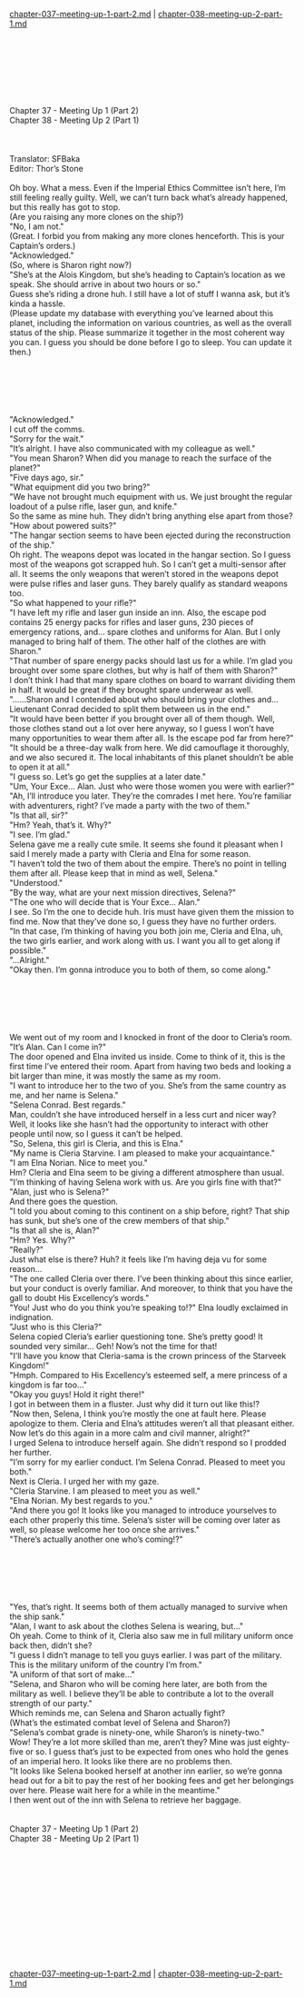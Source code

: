 [chapter-037-meeting-up-1-part-2.md](./chapter-037-meeting-up-1-part-2.md) | [chapter-038-meeting-up-2-part-1.md](./chapter-038-meeting-up-2-part-1.md) <br/>
<br/>
<br/>
<br/>
<br/>
<br/>
<br/>
<br/>
<br/>
Chapter 37 - Meeting Up 1 (Part 2)<br/>
Chapter 38 - Meeting Up 2 (Part 1)<br/>
<br/>
 <br/>
<br/>
 Translator: SFBaka <br/>
 Editor: Thor’s Stone <br/>
<br/>
Oh boy. What a mess. Even if the Imperial Ethics Committee isn’t here, I’m still feeling really guilty. Well, we can’t turn back what’s already happened, but this really has got to stop.<br/>
(Are you raising any more clones on the ship?)<br/>
"No, I am not."<br/>
(Great. I forbid you from making any more clones henceforth. This is your Captain’s orders.)<br/>
"Acknowledged."<br/>
(So, where is Sharon right now?)<br/>
"She’s at the Alois Kingdom, but she’s heading to Captain’s location as we speak. She should arrive in about two hours or so."<br/>
Guess she’s riding a drone huh. I still have a lot of stuff I wanna ask, but it’s kinda a hassle.<br/>
(Please update my database with everything you’ve learned about this planet, including the information on various countries, as well as the overall status of the ship. Please summarize it together in the most coherent way you can. I guess you should be done before I go to sleep. You can update it then.)<br/>
<br/>
<br/>
<br/>
<br/>
<br/>
<br/>
"Acknowledged."<br/>
I cut off the comms.<br/>
"Sorry for the wait."<br/>
"It’s alright. I have also communicated with my colleague as well."<br/>
"You mean Sharon? When did you manage to reach the surface of the planet?"<br/>
"Five days ago, sir."<br/>
"What equipment did you two bring?"<br/>
"We have not brought much equipment with us. We just brought the regular loadout of a pulse rifle, laser gun, and knife."<br/>
So the same as mine huh. They didn’t bring anything else apart from those?<br/>
"How about powered suits?"<br/>
"The hangar section seems to have been ejected during the reconstruction of the ship."<br/>
Oh right. The weapons depot was located in the hangar section. So I guess most of the weapons got scrapped huh. So I can’t get a multi-sensor after all. It seems the only weapons that weren’t stored in the weapons depot were pulse rifles and laser guns. They barely qualify as standard weapons too.<br/>
"So what happened to your rifle?"<br/>
"I have left my rifle and laser gun inside an inn. Also, the escape pod contains 25 energy packs for rifles and laser guns, 230 pieces of emergency rations, and… spare clothes and uniforms for Alan. But I only managed to bring half of them. The other half of the clothes are with Sharon."<br/>
"That number of spare energy packs should last us for a while. I’m glad you brought over some spare clothes, but why is half of them with Sharon?"<br/>
I don’t think I had that many spare clothes on board to warrant dividing them in half. It would be great if they brought spare underwear as well.<br/>
"……Sharon and I contended about who should bring your clothes and… Lieutenant Conrad decided to split them between us in the end."<br/>
"It would have been better if you brought over all of them though. Well, those clothes stand out a lot over here anyway, so I guess I won’t have many opportunities to wear them after all. Is the escape pod far from here?"<br/>
"It should be a three-day walk from here. We did camouflage it thoroughly, and we also secured it. The local inhabitants of this planet shouldn’t be able to open it at all."<br/>
"I guess so. Let’s go get the supplies at a later date."<br/>
"Um, Your Exce… Alan. Just who were those women you were with earlier?"<br/>
"Ah, I’ll introduce you later. They’re the comrades I met here. You’re familiar with adventurers, right? I’ve made a party with the two of them."<br/>
"Is that all, sir?"<br/>
"Hm? Yeah, that’s it. Why?"<br/>
"I see. I’m glad."<br/>
Selena gave me a really cute smile. It seems she found it pleasant when I said I merely made a party with Cleria and Elna for some reason.<br/>
"I haven’t told the two of them about the empire. There’s no point in telling them after all. Please keep that in mind as well, Selena."<br/>
"Understood."<br/>
"By the way, what are your next mission directives, Selena?"<br/>
"The one who will decide that is Your Exce… Alan."<br/>
I see. So I’m the one to decide huh. Iris must have given them the mission to find me. Now that they’ve done so, I guess they have no further orders.<br/>
"In that case, I’m thinking of having you both join me, Cleria and Elna, uh, the two girls earlier, and work along with us. I want you all to get along if possible."<br/>
"…Alright."<br/>
"Okay then. I’m gonna introduce you to both of them, so come along."<br/>
<br/>
<br/>
<br/>
<br/>
<br/>
<br/>
We went out of my room and I knocked in front of the door to Cleria’s room.<br/>
"It’s Alan. Can I come in?"<br/>
The door opened and Elna invited us inside. Come to think of it, this is the first time I’ve entered their room. Apart from having two beds and looking a bit larger than mine, it was mostly the same as my room.<br/>
"I want to introduce her to the two of you. She’s from the same country as me, and her name is Selena."<br/>
"Selena Conrad. Best regards."<br/>
Man, couldn’t she have introduced herself in a less curt and nicer way? Well, it looks like she hasn’t had the opportunity to interact with other people until now, so I guess it can’t be helped.<br/>
"So, Selena, this girl is Cleria, and this is Elna."<br/>
"My name is Cleria Starvine. I am pleased to make your acquaintance."<br/>
"I am Elna Norian. Nice to meet you."<br/>
Hm? Cleria and Elna seem to be giving a different atmosphere than usual.<br/>
"I’m thinking of having Selena work with us. Are you girls fine with that?"<br/>
"Alan, just who is Selena?"<br/>
And there goes the question.<br/>
"I told you about coming to this continent on a ship before, right? That ship has sunk, but she’s one of the crew members of that ship."<br/>
"Is that all she is, Alan?"<br/>
"Hm? Yes. Why?"<br/>
"Really?"<br/>
Just what else is there? Huh? it feels like I’m having deja vu for some reason…<br/>
"The one called Cleria over there. I’ve been thinking about this since earlier, but your conduct is overly familiar. And moreover, to think that you have the gall to doubt His Excellency’s words."<br/>
"You! Just who do you think you’re speaking to!?" Elna loudly exclaimed in indignation.<br/>
"Just who is this Cleria?"<br/>
Selena copied Cleria’s earlier questioning tone. She’s pretty good! It sounded very similar… Geh! Now’s not the time for that!<br/>
"I’ll have you know that Cleria-sama is the crown princess of the Starveek Kingdom!"<br/>
"Hmph. Compared to His Excellency’s esteemed self, a mere princess of a kingdom is far too…"<br/>
"Okay you guys! Hold it right there!"<br/>
I got in between them in a fluster. Just why did it turn out like this!?<br/>
"Now then, Selena, I think you’re mostly the one at fault here. Please apologize to them. Cleria and Elna’s attitudes weren’t all that pleasant either. Now let’s do this again in a more calm and civil manner, alright?"<br/>
I urged Selena to introduce herself again. She didn’t respond so I prodded her further.<br/>
"I’m sorry for my earlier conduct. I’m Selena Conrad. Pleased to meet you both."<br/>
Next is Cleria. I urged her with my gaze.<br/>
"Cleria Starvine. I am pleased to meet you as well."<br/>
"Elna Norian. My best regards to you."<br/>
"And there you go! It looks like you managed to introduce yourselves to each other properly this time. Selena’s sister will be coming over later as well, so please welcome her too once she arrives."<br/>
"There’s actually another one who’s coming!?"<br/>
<br/>
<br/>
<br/>
<br/>
<br/>
<br/>
"Yes, that’s right. It seems both of them actually managed to survive when the ship sank."<br/>
"Alan, I want to ask about the clothes Selena is wearing, but…"<br/>
Oh yeah. Come to think of it, Cleria also saw me in full military uniform once back then, didn’t she?<br/>
"I guess I didn’t manage to tell you guys earlier. I was part of the military. This is the military uniform of the country I’m from."<br/>
"A uniform of that sort of make…"<br/>
"Selena, and Sharon who will be coming here later, are both from the military as well. I believe they’ll be able to contribute a lot to the overall strength of our party."<br/>
Which reminds me, can Selena and Sharon actually fight?<br/>
(What’s the estimated combat level of Selena and Sharon?)<br/>
"Selena’s combat grade is ninety-one, while Sharon’s is ninety-two."<br/>
Wow! They’re a lot more skilled than me, aren’t they? Mine was just eighty-five or so. I guess that’s just to be expected from ones who hold the genes of an imperial hero. It looks like there are no problems then.<br/>
"It looks like Selena booked herself at another inn earlier, so we’re gonna head out for a bit to pay the rest of her booking fees and get her belongings over here. Please wait here for a while in the meantime."<br/>
I then went out of the inn with Selena to retrieve her baggage.<br/>
<br/>
<br/>
Chapter 37 - Meeting Up 1 (Part 2)<br/>
Chapter 38 - Meeting Up 2 (Part 1)<br/>
<br/>
 <br/>
<br/>
<br/>
<br/>
<br/>
<br/>
<br/>
<br/>
<br/>
<br/>
<br/> <br/>
[chapter-037-meeting-up-1-part-2.md](./chapter-037-meeting-up-1-part-2.md) | [chapter-038-meeting-up-2-part-1.md](./chapter-038-meeting-up-2-part-1.md) <br/>
